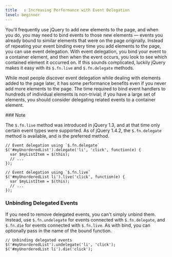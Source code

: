 ```yaml
---
title   : Increasing Performance with Event Delegation
level: beginner
---
```

You'll frequently use jQuery to add new elements to the page, and when you do,
you may need to bind events to those new elements — events you already bound to
similar elements that were on the page originally.  Instead of repeating your
event binding every time you add elements to the page, you can use event
delegation.  With event delegation, you bind your event to a container element,
and then when the event occurs, you look to see which contained element it
occurred on.  If this sounds complicated, luckily jQuery makes it easy with its
`$.fn.live` and `$.fn.delegate` methods.

While most people discover event delegation while dealing with elements added
to the page later, it has some performance benefits even if you never add more
elements to the page.  The time required to bind event handlers to hundreds of
individual elements is non-trivial; if you have a large set of elements, you
should consider delegating related events to a container element.

<div class="note" markdown="1">
### Note

The `$.fn.live` method was introduced in jQuery 1.3, and at that time only
certain event types were supported.  As of jQuery 1.4.2, the `$.fn.delegate`
method is available, and is the preferred method.
</div>

```
// Event delegation using `$.fn.delegate`
$('#myUnorderedList').delegate('li', 'click', function(e) {
  var $myListItem = $(this);
  // ...
});
```

```
// Event delegation using `$.fn.live`
$('#myUnorderedList li').live('click', function(e) {
  var $myListItem = $(this);
  // ...
});
```

### Unbinding Delegated Events

If you need to remove delegated events, you can't simply unbind them.  Instead,
use `$.fn.undelegate` for events connected with `$.fn.delegate`, and `$.fn.die`
for events connected with `$.fn.live`.  As with bind, you can optionally pass
in the name of the bound function.
```
// Unbinding delegated events
$('#myUnorderedList').undelegate('li', 'click');
$('#myUnorderedList li').die('click');
```
